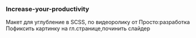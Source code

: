 ### Increase-your-productivity
Макет для углубление в SCSS, по видеоролику от Просто:разработка\
Пофиксить картинку на гл.странице,починить слайдер
